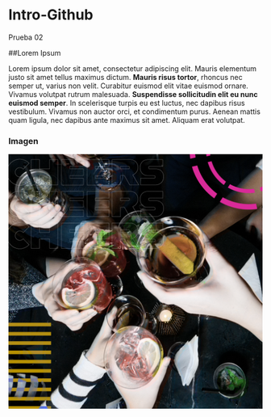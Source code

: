 # Intro-Github
 Prueba 02

##Lorem Ipsum

Lorem ipsum dolor sit amet, consectetur adipiscing elit. Mauris elementum justo sit amet tellus maximus dictum. **Mauris risus tortor**, rhoncus nec semper ut, varius non velit. Curabitur euismod elit vitae euismod ornare. Vivamus volutpat rutrum malesuada. **Suspendisse sollicitudin elit eu nunc euismod semper**. In scelerisque turpis eu est luctus, nec dapibus risus vestibulum. Vivamus non auctor orci, et condimentum purus. Aenean mattis quam ligula, nec dapibus ante maximus sit amet. Aliquam erat volutpat.

### Imagen

![im](img/Imiti_004.png)